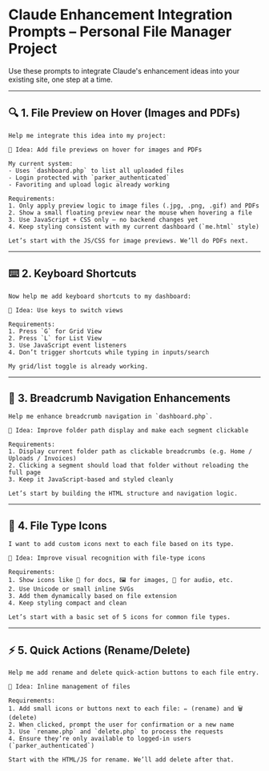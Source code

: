 # Claude Enhancement Integration Prompts – Personal File Manager Project

Use these prompts to integrate Claude's enhancement ideas into your existing site, one step at a time.

---

## 🔍 1. File Preview on Hover (Images and PDFs)

```
Help me integrate this idea into my project:

📝 Idea: Add file previews on hover for images and PDFs

My current system:
- Uses `dashboard.php` to list all uploaded files
- Login protected with `parker_authenticated`
- Favoriting and upload logic already working

Requirements:
1. Only apply preview logic to image files (.jpg, .png, .gif) and PDFs
2. Show a small floating preview near the mouse when hovering a file
3. Use JavaScript + CSS only — no backend changes yet
4. Keep styling consistent with my current dashboard (`me.html` style)

Let’s start with the JS/CSS for image previews. We’ll do PDFs next.
```

---

## ⌨️ 2. Keyboard Shortcuts

```
Now help me add keyboard shortcuts to my dashboard:

📝 Idea: Use keys to switch views

Requirements:
1. Press `G` for Grid View
2. Press `L` for List View
3. Use JavaScript event listeners
4. Don’t trigger shortcuts while typing in inputs/search

My grid/list toggle is already working.
```

---

## 🧭 3. Breadcrumb Navigation Enhancements

```
Help me enhance breadcrumb navigation in `dashboard.php`.

📝 Idea: Improve folder path display and make each segment clickable

Requirements:
1. Display current folder path as clickable breadcrumbs (e.g. Home / Uploads / Invoices)
2. Clicking a segment should load that folder without reloading the full page
3. Keep it JavaScript-based and styled cleanly

Let’s start by building the HTML structure and navigation logic.
```

---

## 📑 4. File Type Icons

```
I want to add custom icons next to each file based on its type.

📝 Idea: Improve visual recognition with file-type icons

Requirements:
1. Show icons like 📄 for docs, 🖼 for images, 🎵 for audio, etc.
2. Use Unicode or small inline SVGs
3. Add them dynamically based on file extension
4. Keep styling compact and clean

Let’s start with a basic set of 5 icons for common file types.
```

---

## ⚡ 5. Quick Actions (Rename/Delete)

```
Help me add rename and delete quick-action buttons to each file entry.

📝 Idea: Inline management of files

Requirements:
1. Add small icons or buttons next to each file: ✏️ (rename) and 🗑️ (delete)
2. When clicked, prompt the user for confirmation or a new name
3. Use `rename.php` and `delete.php` to process the requests
4. Ensure they’re only available to logged-in users (`parker_authenticated`)

Start with the HTML/JS for rename. We’ll add delete after that.
```

